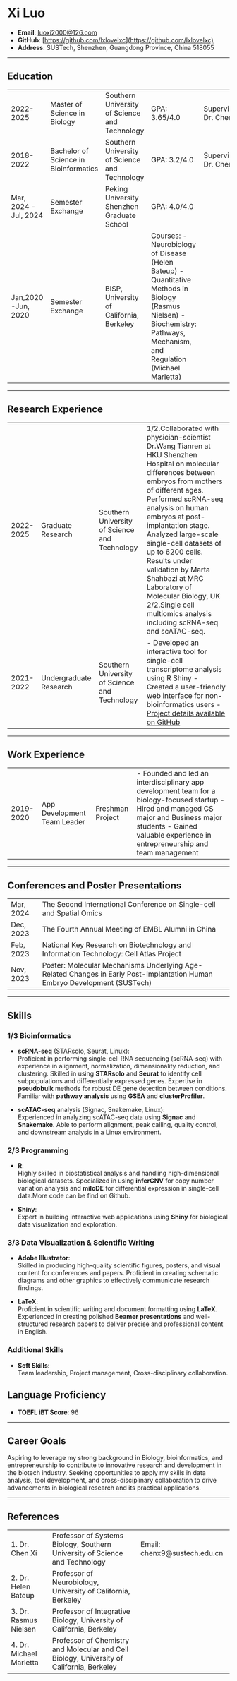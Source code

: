 # Xi Luo

- **Email**: luoxi2000@126.com  
- **GitHub**: [https://github.com/lxlovelxc](https://github.com/lxlovelxc)  
- **Address**: SUSTech, Shenzhen, Guangdong Province, China 518055

---

## Education

<table>
  <tr>
    <td>2022-2025</td>
    <td>Master of Science in Biology</td>
    <td>Southern University of Science and Technology</td>
    <td>GPA: 3.65/4.0</td>
    <td>Supervisor: Dr. Chen Xi</td>
  </tr>
  <tr>
    <td>2018-2022</td>
    <td>Bachelor of Science in Bioinformatics</td>
    <td>Southern University of Science and Technology</td>
    <td>GPA: 3.2/4.0</td>
    <td>Supervisor: Dr. Chen Xi</td>
  </tr>
  <tr>
    <td>Mar, 2024 -Jul, 2024</td>
    <td>Semester Exchange</td>
    <td>Peking University Shenzhen Graduate School</td>
    <td>GPA: 4.0/4.0</td>
    <td></td>
  </tr>
  <tr>
    <td>Jan,2020 -Jun, 2020</td>
    <td>Semester Exchange</td>
    <td>BISP, University of California, Berkeley</td>
    <td>Courses:  
      - Neurobiology of Disease (Helen Bateup)  
      - Quantitative Methods in Biology (Rasmus Nielsen)  
      - Biochemistry: Pathways, Mechanism, and Regulation (Michael Marletta)</td>
    <td></td>
  </tr>
</table>

---

## Research Experience

<table>
  <tr>
    <td>2022-2025</td>
    <td>Graduate Research</td>
    <td>Southern University of Science and Technology</td>
    <td>1/2.Collaborated with physician-scientist Dr.Wang Tianren at HKU Shenzhen Hospital on molecular differences between embryos from mothers of different ages. Performed scRNA-seq analysis on human embryos at post-implantation stage. Analyzed large-scale single-cell datasets of up to 6200 cells. Results under validation by Marta Shahbazi at MRC Laboratory of Molecular Biology, UK
    2/2.Single cell multiomics analysis including scRNA-seq and scATAC-seq.
    </td>
  </tr>
  <tr>
    <td>2021-2022</td>
    <td>Undergraduate Research</td>
    <td>Southern University of Science and Technology</td>
    <td>
      - Developed an interactive tool for single-cell transcriptome analysis using R Shiny  
      - Created a user-friendly web interface for non-bioinformatics users  
      - <a href="https://github.com/lxlovelxc">Project details available on GitHub</a>
    </td>
  </tr>
</table>

---

## Work Experience

<table>
  <tr>
    <td>2019-2020</td>
    <td>App Development Team Leader</td>
    <td>Freshman Project</td>
    <td>
      - Founded and led an interdisciplinary app development team for a biology-focused startup  
      - Hired and managed CS major and Business major students  
      - Gained valuable experience in entrepreneurship and team management
    </td>
  </tr>
</table>

---

## Conferences and Poster Presentations

<table>
  <tr>
    <td>Mar, 2024</td>
    <td>The Second International Conference on Single-cell and Spatial Omics</td>
  </tr>
  <tr>
    <td>Dec, 2023</td>
    <td>The Fourth Annual Meeting of EMBL Alumni in China</td>
  </tr>
  <tr>
    <td>Feb, 2023</td>
    <td>National Key Research on Biotechnology and Information Technology: Cell Atlas Project</td>
  </tr>
  <tr>
    <td>Nov, 2023</td>
    <td>Poster: Molecular Mechanisms Underlying Age-Related Changes in Early Post-Implantation Human Embryo Development (SUSTech)</td>
  </tr>
</table>

---

## Skills

### 1/3 Bioinformatics  
- **scRNA-seq** (STARsolo, Seurat, Linux):  
  Proficient in performing single-cell RNA sequencing (scRNA-seq) with experience in alignment, normalization, dimensionality reduction, and clustering. Skilled in using **STARsolo** and **Seurat** to identify cell subpopulations and differentially expressed genes. Expertise in **pseudobulk** methods for robust DE gene detection between conditions. Familiar with **pathway analysis** using **GSEA** and **clusterProfiler**.

- **scATAC-seq** analysis (Signac, Snakemake, Linux):  
  Experienced in analyzing scATAC-seq data using **Signac** and **Snakemake**. Able to perform alignment, peak calling, quality control, and downstream analysis in a Linux environment.


### 2/3 Programming  
- **R**:  
  Highly skilled in biostatistical analysis and handling high-dimensional biological datasets. Specialized in using **inferCNV** for copy number variation analysis and **miloDE** for differential expression in single-cell data.More code can be find on Github.

- **Shiny**:  
  Expert in building interactive web applications using **Shiny** for biological data visualization and exploration.


### 3/3 Data Visualization & Scientific Writing  
- **Adobe Illustrator**:  
  Skilled in producing high-quality scientific figures, posters, and visual content for conferences and papers. Proficient in creating schematic diagrams and other graphics to effectively communicate research findings.

- **LaTeX**:  
  Proficient in scientific writing and document formatting using **LaTeX**. Experienced in creating polished **Beamer presentations** and well-structured research papers to deliver precise and professional content in English.


### Additional Skills  
- **Soft Skills**:  
  Team leadership, Project management, Cross-disciplinary collaboration.


## Language Proficiency

- **TOEFL iBT Score**: 96  

---

## Career Goals

Aspiring to leverage my strong background in Biology, bioinformatics, and entrepreneurship to contribute to innovative research and development in the biotech industry. Seeking opportunities to apply my skills in data analysis, tool development, and cross-disciplinary collaboration to drive advancements in biological research and its practical applications.

---

## References

<table>
  <tr>
    <td>1. Dr. Chen Xi</td>
    <td>Professor of Systems Biology, Southern University of Science and Technology</td>
    <td>Email: chenx9@sustech.edu.cn</td>
  </tr>
  <tr>
    <td>2. Dr. Helen Bateup</td>
    <td>Professor of Neurobiology, University of California, Berkeley</td>
  </tr>
  <tr>
    <td>3. Dr. Rasmus Nielsen</td>
    <td>Professor of Integrative Biology, University of California, Berkeley</td>
  </tr>
  <tr>
    <td>4. Dr. Michael Marletta</td>
    <td>Professor of Chemistry and Molecular and Cell Biology, University of California, Berkeley</td>
  </tr>
</table>

